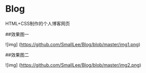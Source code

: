 # Blog
HTML+CSS制作的个人博客网页

##效果图一

![img] (https://github.com/SmallLee/Blog/blob/master/img1.png)

##效果图二

![img] (https://github.com/SmallLee/Blog/blob/master/img2.png)
